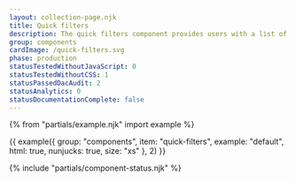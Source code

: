 ```yaml
---
layout: collection-page.njk
title: Quick filters
description: The quick filters component provides users with a list of links which act as a quick filter to content.
group: components
cardImage: /quick-filters.svg
phase: production
statusTestedWithoutJavaScript: 0
statusTestedWithoutCSS: 1
statusPassedDacAudit: 2
statusAnalytics: 0
statusDocumentationComplete: false
---
```


{% from "partials/example.njk" import example %}

{{ example({ group: "components", item: "quick-filters", example: "default", html: true, nunjucks: true, size: "xs" }, 2) }}

{% include "partials/component-status.njk" %}
